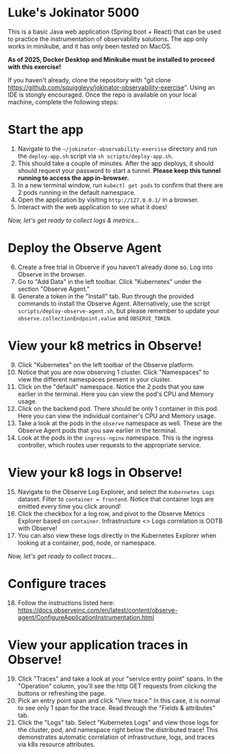 # Luke's Jokinator 5000
This is a basic Java web application (Spring boot + React) that can be used to practice the instrumentation of observability solutions. The app only works in minikube, and it has only been tested on MacOS.

**As of 2025, Docker Desktop and Minikube must be installed to proceed with this exercise!**

If you haven't already, clone the repository with "git clone https://github.com/squiggleyy/jokinator-observability-exercise". Using an IDE is stongly encouraged. Once the repo is available on your local machine, complete the following steps:

# Start the app
1. Navigate to the `~/jokinator-observability-exercise` directory and run the `deploy-app.sh` script via `sh scripts/deploy-app.sh`.
2. This should take a couple of minutes. After the app deploys, it should should request your password to start a tunnel. **Please keep this tunnel running to access the app in-browser.**
3. In a new terminal window, run `kubectl get pods` to confirm that there are 2 pods running in the default namespace.
4. Open the application by visiting `http://127.0.0.1/` in a browser.
5. Interact with the web application to see what it does!

*Now, let's get ready to collect logs & metrics...*

# Deploy the Observe Agent
6. Create a free trial in Observe if you haven't already done so. Log into Observe in the browser.
7. Go to "Add Data" in the left toolbar. Click "Kubernetes" under the section "Observe Agent."
8. Generate a token in the "Install" tab. Run through the provided commands to install the Observe Agent. Alternatively, use the script `scripts/deploy-observe-agent.sh`, but please remember to update your `observe.collectionEndpoint.value` and `OBSERVE_TOKEN`.

# View your k8 metrics in Observe!
9. Click "Kubernetes" on the left toolbar of the Observe platform.
10. Notice that you are now observing 1 cluster. Click "Namespaces" to view the different namespaces present in your cluster.
11. Click on the "default" namespace. Notice the 2 pods that you saw earlier in the terminal. Here you can view the pod's CPU and Memory usage.
12. Click on the backend pod. There should be only 1 container in this pod. Here you can view the individual container's CPU and Memory usage.
13. Take a look at the pods in the `observe` namespace as well. These are the Observe Agent pods that you saw earlier in the terminal.
14. Look at the pods in the `ingress-nginx` namespace. This is the ingress controller, which routes user requests to the appropriate service.

# View your k8 logs in Observe!
15. Navigate to the Observe Log Explorer, and select the `Kubernetes Logs` dataset. Filter to `container = frontend`. Notice that container logs are emitted every time you click around!
16. Click the checkbox for a log row, and pivot to the Observe Metrics Explorer based on `container`. Infrastructure <> Logs correlation is OOTB with Observe!
17. You can also view these logs directly in the Kubernetes Explorer when looking at a container, pod, node, or namespace.

*Now, let's get ready to collect traces...*

# Configure traces
18. Follow the instructions listed here: https://docs.observeinc.com/en/latest/content/observe-agent/ConfigureApplicationInstrumentation.html

# View your application traces in Observe!
19. Click "Traces" and take a look at your "service entry point" spans. In the "Operation" column, you'll see the http GET requests from clicking the buttons or refreshing the page.
20. Pick an entry point span and click "View trace." In this case, it is normal to see only 1 span for the trace. Read through the "Fields & attributes" tab.
21. Click the "Logs" tab. Select "Kubernetes Logs" and view those logs for the cluster, pod, and namespace right below the distributed trace! This demonstrates automatic correlation of infrastructure, logs, and traces via k8s resource attributes.